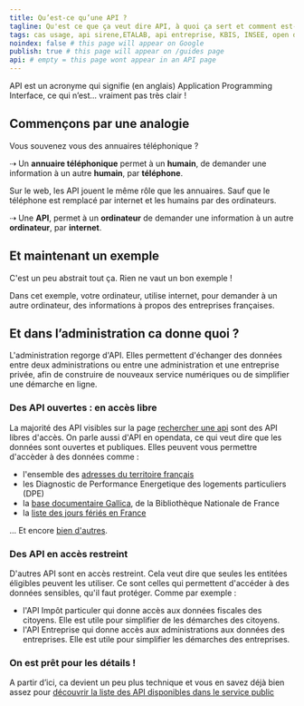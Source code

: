 ```yaml
---
title: Qu’est-ce qu’une API ?
tagline: Qu'est ce que ça veut dire API, à quoi ça sert et comment est-ce utilisé dans le service public ?
tags: cas usage, api sirene,ETALAB, api entreprise, KBIS, INSEE, open data
noindex: false # this page will appear on Google
publish: true # this page will appear on /guides page
api: # empty = this page wont appear in an API page
---
```


API est un acronyme qui signifie (en anglais) Application Programming Interface, ce qui n’est... vraiment pas très clair !

## Commençons par une analogie

Vous souvenez vous des annuaires téléphonique ?

⇢ Un **annuaire téléphonique** permet à un **humain**, de demander une information à un autre **humain**, par **téléphone**.

Sur le web, les API jouent le même rôle que les annuaires. Sauf que le téléphone est remplacé par internet et les humains par des ordinateurs.

⇢ Une **API**, permet à un **ordinateur** de demander une information à un autre **ordinateur**, par **internet**.

## Et maintenant un exemple

C'est un peu abstrait tout ça. Rien ne vaut un bon exemple !

<ApiSireneWidget title='Un exemple d’API : l’API Sirene' />

Dans cet exemple, votre ordinateur, utilise internet, pour demander à un autre ordinateur, des informations à propos des entreprises françaises.

## Et dans l’administration ca donne quoi ?

L'administration regorge d'API. Elles permettent d'échanger des données entre deux administrations ou entre une administration et une entreprise privée, afin de construire de nouveaux service numériques ou de simplifier une démarche en ligne.

### Des API ouvertes : en accès libre

La majorité des API visibles sur la page [rechercher une api](/les-api/rechercher-api) sont des API libres d'accès. On parle aussi d'API en opendata, ce qui veut dire que les données sont ouvertes et publiques. Elles peuvent vous permettre d'accèder à des données comme :

- l'ensemble des [adresses du territoire français](/les-api/base-adresse-nationale)
- les Diagnostic de Performance Energetique des logements particuliers (DPE)
- la [base documentaire Gallica](/les-api/api_gallica_document), de la Bibliothèque Nationale de France
- la [liste des jours fériés en France](/les-api/jours-feries)

... Et encore [bien d'autres](/rechercher-api).

### Des API en accès restreint

D'autres API sont en accès restreint. Cela veut dire que seules les entitées éligibles peuvent les utiliser. Ce sont celles qui permettent d'accéder à des données sensibles, qu'il faut protéger. Comme par exemple :

- l'API Impôt particuler qui donne accès aux données fiscales des citoyens. Elle est utile pour simplifier de les démarches des citoyens.
- l'API Entreprise qui donne accès aux administrations aux données des entreprises. Elle est utile pour simplifier les démarches des entreprises.

### On est prêt pour les détails !

A partir d’ici, ca devient un peu plus technique et vous en savez déjà bien assez pour [découvrir la liste des API disponibles dans le service public](/rechercher-api)
